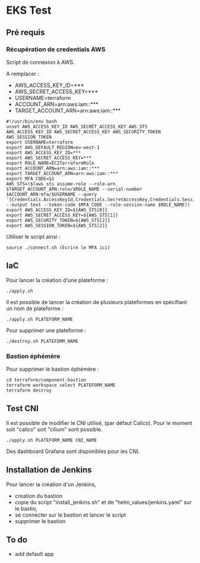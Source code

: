 # EKS Test

## Pré requis

### Récupération de credentials AWS

Script de connexion à AWS.

A remplacer :

- AWS_ACCESS_KEY_ID=***
- AWS_SECRET_ACCESS_KEY=***
- USERNAME=terraform
- ACCOUNT_ARN=arn:aws:iam::***
- TARGET_ACCOUNT_ARN=arn:aws:iam::***

```language-bash
#!/usr/bin/env bash
unset AWS_ACCESS_KEY_ID AWS_SECRET_ACCESS_KEY AWS_STS AWS_ACCESS_KEY_ID AWS_SECRET_ACCESS_KEY AWS_SECURITY_TOKEN AWS_SESSION_TOKEN
export USERNAME=terraform
export AWS_DEFAULT_REGION=eu-west-1
export AWS_ACCESS_KEY_ID=***
export AWS_SECRET_ACCESS_KEY=***
export ROLE_NAME=EC2TerraformRole
export ACCOUNT_ARN=arn:aws:iam::***
export TARGET_ACCOUNT_ARN=arn:aws:iam::***
export MFA_CODE=$1
AWS_STS=($(aws sts assume-role --role-arn $TARGET_ACCOUNT_ARN:role/$ROLE_NAME --serial-number $ACCOUNT_ARN:mfa/$USERNAME --query '[Credentials.AccessKeyId,Credentials.SecretAccessKey,Credentials.SessionToken,Credentials.Expiration]' --output text --token-code $MFA_CODE --role-session-name $ROLE_NAME))
export AWS_ACCESS_KEY_ID=${AWS_STS[0]}
export AWS_SECRET_ACCESS_KEY=${AWS_STS[1]}
export AWS_SECURITY_TOKEN=${AWS_STS[2]}
export AWS_SESSION_TOKEN=${AWS_STS[2]}
```

Utiliser le script ainsi :

```language-bash
source ./connect.sh (Ecrire le MFA ici)
```

## IaC

Pour lancer la création d'une plateforme :

```language-bash
./apply.sh
```

Il est possible de lancer la création de plusieurs plateformes en spécifiant un nom de plateforme :

```language-bash
./apply.sh PLATEFORM_NAME
```

Pour supprimer une plateforme :

```language-bash
./destroy.sh PLATEFORM_NAME
```

### Bastion éphémère

Pour supprimer le bastion éphémère :

```language-bash
cd terraform/component-bastion
terraform workspace select PLATEFORM_NAME
terraform destroy
```

## Test CNI

Il est possible de modifier le CNI utilisé, (par défaut Calico). Pour le moment soit "calico" soit "cilium" sont possible.

```language-bash
./apply.sh PLATEFORM_NAME CNI_NAME
```

Des dashboard Grafana sont disponibles pour les CNI.

## Installation de Jenkins

Pour lancer la création d'un Jenkins,

- creation du bastion
- copie du script "install_jenkins.sh" et de "helm_values/jenkins.yaml" sur le bastio,
- se connecter sur le bastion et lancer le script
- supprimer le bastion

## To do

- add default app
